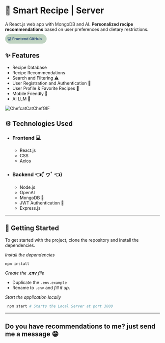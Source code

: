 # 🍳 Smart Recipe | Server

A React.js web app with MongoDB and AI. **Personalized recipe recommendations** based on user preferences and dietary restrictions.

<!-- <p align="center" style="padding:1rem;">
  <a
  style="background-color: #84a59d; border-radius:20px; padding:1rem; color:#f7ede2; font-weight:bold; text-decoration:none;"
  href="https://ai-interviewer-gh3q.onrender.com">👉 Check the Live version here 👈</a>
</p> -->

<a
style="background-color:#bfd3c1; border-radius:20px; padding:0.5rem; color:#3d5a80; font-size:0.75rem; padding-right:1rem; font-weight:bold; text-decoration:none;"
href="https://github.com/lucianosimoni/smart-recipe-client"
target="_blank">
💻 Frontend GitHub
</a>

## ✨ Features

- Recipe Database
- Recipe Recommendations
- Search and Filtering ⚠️
- User Registration and Authentication 🔑
- User Profile & Favorite Recipes 🧑
- Mobile Friendly 📱
- AI LLM 🧠

![ChefcatCatChefGIF](https://github.com/lucianosimoni/smart-recipe-server/assets/71110718/b8f8f1a5-04f1-49a8-86e6-0922c64253bf)

## ⚙️ Technologies Used

- ### Frontend 💻

  - React.js
  - CSS
  - Axios

- ### Backend 👈(ﾟヮﾟ 👈)

  - Node.js
  - OpenAI
  - MongoDB 🌿
  - JWT Authentication 🔑
  - Express.js

---

## 🚂 Getting Started

To get started with the project, clone the repository and install the dependencies.

_Install the dependencies_

```bash
npm install
```

_Create the **.env** file_

- Duplicate the `.env.example`
- Rename to `.env` and _fill it up_.

_Start the application locally_

```bash
 npm start # Starts the Local Server at port 3000
```

---

<!-- ## 🧠 OpenAI

- Base model in use: `curie`
- Fine-tunned model with more than 150+ lines of data.

### Fine-tuning model

Check docts [here](https://platform.openai.com/docs/guides/fine-tuning/create-a-fine-tuned-model)

1. _Check if `training-data` is well formatted_

```bash
 openai tools fine_tunes.prepare_data -f <LOCAL_FILE>
```

2. _Fine-tune a new model_

```bash
openai -k <API_KEY> api fine_tunes.create -t <TRAIN_FILE_ID_OR_PATH> -m <BASE_MODEL> --suffix "custom model name"
```

3. _Train already made Fine-tuned model_

```bash
openai -k <API_KEY> api fine_tunes.create -t <TRAIN_FILE_ID_OR_PATH> --model <MODEL_ID>
``` -->

## Do you have recommendations to me? just send me a message 😁
